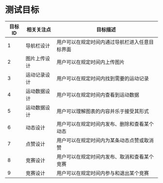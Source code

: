 # 测试目标

| 目标ID | 相关关注点 | 目标描述 |
| --- | --- | --- |
| 1 | 导航栏设计 |  用户可以在规定时间内通过导航栏进入任意目标界面 |
| 2 | 图片上传设计 | 用户可以在规定时间内上传图片 |
| 3 | 运动记录设计 | 用户可以在规定时间内找到需要的运动记录 |
| 4 | 运动数据设计 | 用户可以在规定时间内查看到运动数据 |
| 5 | 运动数据设计 | 用户可以理解图表的内容并乐于接受其形式 |
| 6 | 动态设计 | 用户可以在规定时间内发布、删除和查看某个动态 |
| 7 | 点赞设计 | 用户可以在规定时间内为某条动态点赞或取消赞 |
| 8 | 竞赛设计 | 用户可以在规定时间内发布、取消和查看某个竞赛 |
| 9 | 竞赛设计 | 用户可以在规定时间内参与和退出某个竞赛 |




































